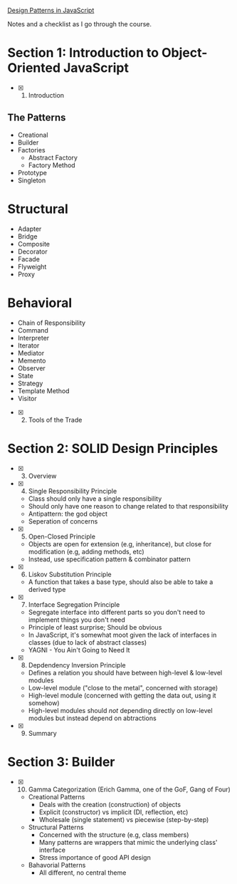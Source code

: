 [Design Patterns in JavaScript](https://www.udemy.com/course/design-patterns-javascript/learn/lecture/13880096#overview)

Notes and a checklist as I go through the course.

# Section 1: Introduction to Object-Oriented JavaScript

- [x] 1. Introduction

## The Patterns

- Creational
- Builder
- Factories
  - Abstract Factory
  - Factory Method
- Prototype
- Singleton

# Structural

- Adapter
- Bridge
- Composite
- Decorator
- Facade
- Flyweight
- Proxy

# Behavioral

- Chain of Responsibility
- Command
- Interpreter
- Iterator
- Mediator
- Memento
- Observer
- State
- Strategy
- Template Method
- Visitor

- [x] 2. Tools of the Trade

# Section 2: SOLID Design Principles

- [x] 3. Overview
- [x] 4. Single Responsibility Principle

  - Class should only have a single responsibility
  - Should only have one reason to change related to that responsibility
  - Antipattern: the god object
  - Seperation of concerns

- [x] 5. Open-Closed Principle

  - Objects are open for extension (e.g, inheritance), but close for modification (e.g, adding methods, etc)
  - Instead, use specification pattern & combinator pattern

- [x] 6. Liskov Substitution Principle

  - A function that takes a base type, should also be able to take a derived type

- [x] 7. Interface Segregation Principle

  - Segregate interface into different parts so you don't need to implement things you don't need
  - Principle of least surprise; Should be obvious
  - In JavaScript, it's somewhat moot given the lack of interfaces in classes (due to lack of abstract classes)
  - YAGNI - You Ain't Going to Need It

- [x] 8. Depdendency Inversion Principle

  - Defines a relation you should have between high-level & low-level modules
  - Low-level module ("close to the metal", concerned with storage)
  - High-level module (concerned with getting the data out, using it somehow)
  - High-level modules should _not_ depending directly on low-level modules but instead depend on abtractions

- [x] 9. Summary

# Section 3: Builder

- [x] 10. Gamma Categorization (Erich Gamma, one of the GoF, Gang of Four)
  - Creational Patterns
    - Deals with the creation (construction) of objects
    - Explicit (constructor) vs implicit (DI, reflection, etc)
    - Wholesale (single statement) vs piecewise (step-by-step)
  - Structural Patterns
    - Concerned with the structure (e.g, class members)
    - Many patterns are wrappers that mimic the underlying class' interface
    - Stress importance of good API design
  - Bahavorial Patterns
    - All different, no central theme
